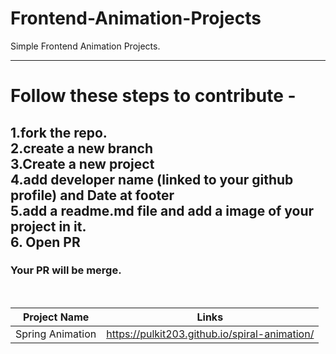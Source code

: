 # Frontend-Animation-Projects
Simple Frontend Animation Projects.

---------
# Follow these steps to contribute -
1.fork the repo.
<br/>
2.create a new branch 
<br/>
3.Create a new project
<br/>
4.add developer name (linked to your github profile) and Date at footer 
<br/>
5.add a readme.md file and add a image of your project in it.
<br/>
6. Open PR
<br/>
----------
### Your PR will be merge.
<br/>



| Project Name  |                    Links                              |
| ------------- | ----------------------------------------------        |
|   Spring Animation     |  https://pulkit203.github.io/spiral-animation/        |                                                         


